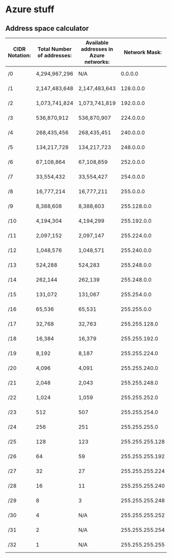 # Azure stuff


## Address space calculator
|CIDR Notation:|Total Number of addresses:|Available addresses in Azure networks:|Network Mask:|Notes:|
|----------|----------|----------|----------|----------|
|/0|4,294,967,296|N/A|0.0.0.0|All Addresses|
|/1|2,147,483,648|2,147,483,643|128.0.0.0|128 /8 networks|
|/2|1,073,741,824|1,073,741,819|192.0.0.0|64 /8 networks|
|/3|536,870,912|536,870,907|224.0.0.0|32 /8 networks|
|/4|268,435,456|268,435,451|240.0.0.0|16 /8 networks|
|/5|134,217,728|134,217,723|248.0.0.0|8 /8 networks|
|/6|67,108,864|67,108,859|252.0.0.0|4 /8 networks|
|/7|33,554,432|33,554,427|254.0.0.0|2 /8 networks|
|/8|16,777,214|16,777,211|255.0.0.0|1 /8 network|
|/9|8,388,608|8,388,603| 255.128.0.0|128 /16 networks|
|/10|4,194,304|4,194,299|255.192.0.0|64 /16 networks|
|/11|2,097,152|2,097,147|255.224.0.0|32 /16 networks|
|/12|1,048,576|1,048,571|255.240.0.0|16 /16 networks|
|/13|524,288|524,283| 255.248.0.0|8 /16 networks|
|/14|262,144|262,139|255.248.0.0|4 /16 networks|
|/15|131,072|131,067|255.254.0.0|2 /16 networks|
|/16|65,536|65,531|255.255.0.0|1 /16 network|
|/17|32,768|32,763|255.255.128.0|128 /24 networks|
|/18|16,384|16,379|255.255.192.0|64 /24 networks|
|/19|8,192|8,187|255.255.224.0|32 /24 networks|
|/20|4,096|4,091|255.255.240.0|16 /24 networks|
|/21|2,048|2,043|255.255.248.0|8 /24 networks|
|/22|1,024|1,059|255.255.252.0|4 /24 networks|
|/23|512|507|255.255.254.0|2 /24 networks|
|/24|256|251|255.255.255.0|1 /24 network|
|/25|128|123|255.255.255.128|half of a /24|
|/26|64|59|255.255.255.192|fourth of a /24|
|/27|32|27| 255.255.255.224|eighth of a /24|
|/28|16|11|255.255.255.240|1/16th of a /24|
|/29|8|3|255.255.255.248|6 usable addresses|
|/30|4|N/A|255.255.255.252|2 usable addresses|
|/31|2| N/A|255.255.255.254|used in P2P links|
|/32|1|N/A|255.255.255.255|single host|